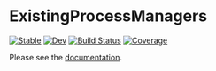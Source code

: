 # ExistingProcessManagers

[![Stable](https://img.shields.io/badge/docs-stable-blue.svg)](https://bcbi.github.io/ExistingProcessManagers.jl/stable)
[![Dev](https://img.shields.io/badge/docs-dev-blue.svg)](https://bcbi.github.io/ExistingProcessManagers.jl/dev)
[![Build Status](https://github.com/bcbi/ExistingProcessManagers.jl/workflows/CI/badge.svg)](https://github.com/bcbi/ExistingProcessManagers.jl/actions)
[![Coverage](https://codecov.io/gh/bcbi/ExistingProcessManagers.jl/branch/master/graph/badge.svg)](https://codecov.io/gh/bcbi/ExistingProcessManagers.jl)

Please see the [documentation](https://bcbi.github.io/ExistingProcessManagers.jl/stable).
